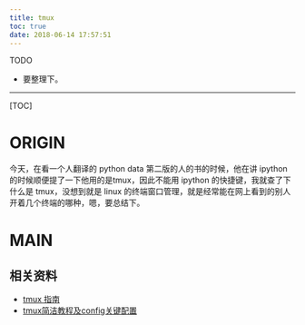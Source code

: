 ```yaml
---
title: tmux
toc: true
date: 2018-06-14 17:57:51
---
```

TODO

* 要整理下。

---

[TOC]



# ORIGIN

今天，在看一个人翻译的 python data 第二版的人的书的时候，他在讲 ipython 的时候顺便提了一下他用的是tmux，因此不能用 ipython 的快捷键，我就查了下什么是 tmux，没想到就是 linux 的终端窗口管理，就是经常能在网上看到的别人开着几个终端的哪种，嗯，要总结下。



# MAIN







## 相关资料

* [tmux 指南](https://wdxtub.com/2016/03/30/tmux-guide/)
* [tmux简洁教程及config关键配置](https://www.jianshu.com/p/fd3bbdba9dc9)
